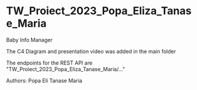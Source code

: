 # TW_Proiect_2023_Popa_Eliza_Tanase_Maria

Baby Info Manager

The C4 Diagram and presentation video was added in the main folder

The endpoints for the REST API are  "TW_Proiect_2023_Popa_Eliza_Tanase_Maria/..."


Authors:
Popa Eli
Tanase Maria

